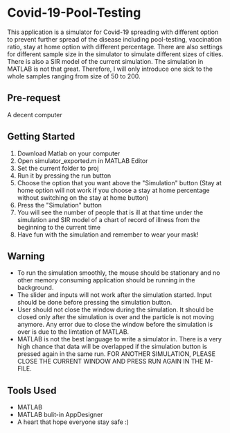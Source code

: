 # Covid-19-Pool-Testing
This application is a simulator for Covid-19 spreading with different option to prevent further spread of the disease including pool-testing, vaccination ratio, stay at home option with different percentage. There are also settings for different sample size in the simulator to simulate different sizes of cities. There is also a SIR model of the current simulation. The simulation in MATLAB is not that great. Therefore, I will only introduce one sick to the whole samples ranging from size of 50 to 200.

## Pre-request
A decent computer 

## Getting Started
1. Download Matlab on your computer
2. Open simulator_exported.m in MATLAB Editor
3. Set the current folder to proj
4. Run it by pressing the run button
5. Choose the option that you want above the "Simulation" button (Stay at home option will not work if you choose a stay at home percentage without switching on the stay at home button)
6. Press the "Simulation" button 
7. You will see the number of people that is ill at that time under the simulation and SIR model of a chart of record of illness from the beginning to the current time
8. Have fun with the simulation and remember to wear your mask!

## Warning 
+ To run the simulation smoothly, the mouse should be stationary and no other memory consuming application should be running in the background.
+ The slider and inputs will not work after the simulation started. Input should be done before pressing the simulation button.
+ User should not close the window during the simulation. It should be closed only after the simulation is over and the particle is not moving anymore. Any error due to close the window before the simulation is over is due to the limtation of MATLAB.
+ MATLAB is not the best language to write a simulator in. There is a very high chance that data will be overlapped if the simulation button is pressed again in the same run. FOR ANOTHER SIMULATION, PLEASE CLOSE THE CURRENT WINDOW AND PRESS RUN AGAIN IN THE M-FILE.

## Tools Used 
+ MATLAB
+ MATLAB bulit-in AppDesigner
+ A heart that hope everyone stay safe :)
